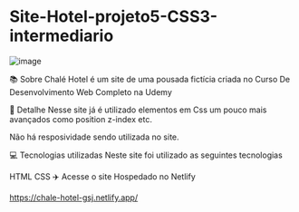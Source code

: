 # Site-Hotel-projeto5-CSS3-intermediario


![image](https://user-images.githubusercontent.com/103331086/219091908-719dc5e9-ce2f-4785-997d-6d672ec7000d.png)


📚 Sobre
Chalé Hotel é um site de uma pousada fictícia criada no Curso De Desenvolvimento Web Completo na Udemy

🎨 Detalhe
Nesse site já é utilizado elementos em Css um pouco mais avançados como position z-index etc.

Não há resposividade sendo utilizada no site.

💻 Tecnologias utilizadas
Neste site foi utilizado as seguintes tecnologias

HTML
CSS
✈️ Acesse o site
Hospedado no Netlify

https://chale-hotel-gsj.netlify.app/
